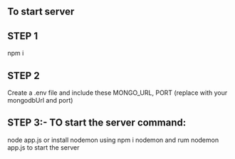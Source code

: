 ## To start server


## STEP 1
npm i 

## STEP 2
Create a .env file and include these MONGO_URL, PORT (replace with your mongodbUrl and port)

## STEP 3:- TO start  the server command:
node app.js or install nodemon using npm i nodemon and rum nodemon app.js to start the server
